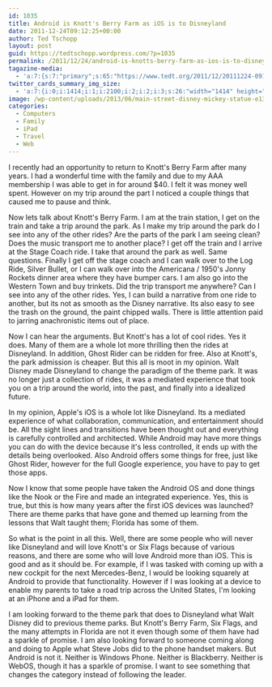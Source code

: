```yaml
---
id: 1035
title: Android is Knott's Berry Farm as iOS is to Disneyland
date: 2011-12-24T09:12:25+00:00
author: Ted Tschopp
layout: post
guid: https://tedtschopp.wordpress.com/?p=1035
permalink: /2011/12/24/android-is-knotts-berry-farm-as-ios-is-to-disneyland/
tagazine-media:
  - 'a:7:{s:7:"primary";s:65:"https://www.tedt.org/2011/12/20111224-091119.jpg";s:6:"images";a:1:{s:65:"https://www.tedt.org/2011/12/20111224-091119.jpg";a:6:{s:8:"file_url";s:65:"https://www.tedt.org/2011/12/20111224-091119.jpg";s:5:"width";s:3:"240";s:6:"height";s:3:"363";s:4:"type";s:5:"image";s:4:"area";s:5:"87120";s:9:"file_path";s:0:"";}}s:6:"videos";a:0:{}s:11:"image_count";s:1:"1";s:6:"author";s:8:"13062753";s:7:"blog_id";s:8:"13665242";s:9:"mod_stamp";s:19:"2011-12-24 17:12:25";}'
twitter_cards_summary_img_size:
  - 'a:7:{i:0;i:1414;i:1;i:2100;i:2;i:2;i:3;s:26:"width="1414" height="2100"";s:4:"bits";i:8;s:8:"channels";i:3;s:4:"mime";s:10:"image/jpeg";}'
image: /wp-content/uploads/2013/06/main-street-disney-mickey-statue-e1371582793846.jpg
categories:
  - Computers
  - Family
  - iPad
  - Travel
  - Web
---
```

I recently had an opportunity to return to Knott's Berry Farm after many years. I had a wonderful time with the family and due to my AAA membership I was able to get in for around $40. I felt it was money well spent. However on my trip around the part I noticed a couple things that caused me to pause and think.

Now lets talk about Knott's Berry Farm. I am at the train station, I get on the train and take a trip around the park. As I make my trip around the park do I see into any of the other rides? Are the parts of the park I am seeing clean? Does the music transport me to another place? I get off the train and I arrive at the Stage Coach ride. I take that around the park as well. Same questions. Finally I get off the stage coach and I can walk over to the Log Ride, Silver Bullet, or I can walk over into the Americana / 1950's Jonny Rockets dinner area where they have bumper cars. I am also go into the Western Town and buy trinkets. Did the trip transport me anywhere? Can I see into any of the other rides. Yes, I can build a narrative from one ride to another, but its not as smooth as the Disney narrative. Its also easy to see the trash on the ground, the paint chipped walls. There is little attention paid to jarring anachronistic items out of place.

Now I can hear the arguments. But Knott's has a lot of cool rides. Yes it does. Many of them are a whole lot more thrilling then the rides at Disneyland. In addition, Ghost Rider can be ridden for free. Also at Knott's, the park admission is cheaper. But this all is moot in my opinion. Walt Disney made Disneyland to change the paradigm of the theme park. It was no longer just a collection of rides, it was a mediated experience that took you on a trip around the world, into the past, and finally into a idealized future.

In my opinion, Apple's iOS is a whole lot like Disneyland. Its a mediated experience of what collaboration, communication, and entertainment should be. All the sight lines and transitions have been thought out and everything is carefully controlled and architected. While Android may have more things you can do with the device because it's less controlled, it ends up with the details being overlooked. Also Android offers some things for free, just like Ghost Rider, however for the full Google experience, you have to pay to get those apps.

Now I know that some people have taken the Android OS and done things like the Nook or the Fire and made an integrated experience. Yes, this is true, but this is how many years after the first iOS devices was launched? There are theme parks that have gone and themed up learning from the lessons that Walt taught them; Florida has some of them.

So what is the point in all this. Well, there are some people who will never like Disneyland and will love Knott's or Six Flags because of various reasons, and there are some who will love Android more than iOS. This is good and as it should be. For example, if I was tasked with coming up with a new cockpit for the next Mercedes-Benz, I would be looking squarely at Android to provide that functionality. However if I was looking at a device to enable my parents to take a road trip across the United States, I'm looking at an iPhone and a iPad for them.

I am looking forward to the theme park that does to Disneyland what Walt Disney did to previous theme parks. But Knott's Berry Farm, Six Flags, and the many attempts in Florida are not it even though some of them have had a sparkle of promise. I am also looking forward to someone coming along and doing to Apple what Steve Jobs did to the phone handset makers. But Android is not it. Neither is Windows Phone. Neither is Blackberry. Neither is WebOS, though it has a sparkle of promise. I want to see something that changes the category instead of following the leader.
